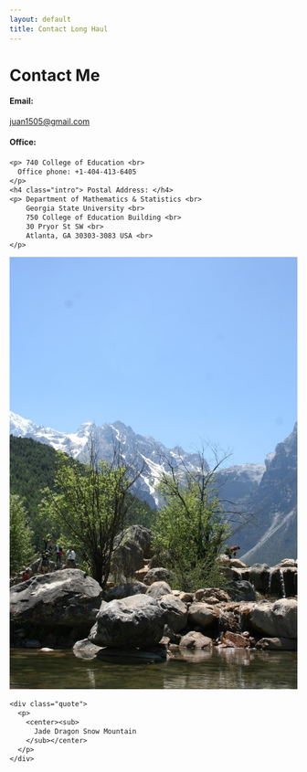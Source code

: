 ```yaml
---
layout: default
title: Contact Long Haul
---
```


<div id="contact">
  <h1 class="pageTitle">Contact Me</h1>
  <div class="contact_content">
    <h4 class="intro"> Email:</h4>
    <p> <a href="mailto:juan1505@gmail.com"> juan1505@gmail.com </a></p>
    <h4 class="intro"> Office:</h4>

    <p> 740 College of Education <br>
      Office phone: +1-404-413-6405
    </p>
    <h4 class="intro"> Postal Address: </h4>
    <p> Department of Mathematics & Statistics <br>
        Georgia State University <br>
        750 College of Education Building <br>
        30 Pryor St SW <br>
        Atlanta, GA 30303-3083 USA <br>
    </p>
  </div>

  <div class="contact_picture">
    <center>
      <img src="/assets/img/contact_picture.jpg" alt="Img">
    </center>
    
    <div class="quote">
      <p>
        <center><sub>
          Jade Dragon Snow Mountain 
        </sub></center>
      </p>
    </div>
  </div>

<!--<form method="POST" action="http://formspree.io/juan1505@gmail.com">
  <label for="email">Email Address</label>
  <input type="email" name="email" placeholder="Your email">
  <label for="message">Message</label>
  <textarea name="message" placeholder="Your message"></textarea><br>
  <button type="submit" class="button">Send</button>
</form>-->

</div>
 
